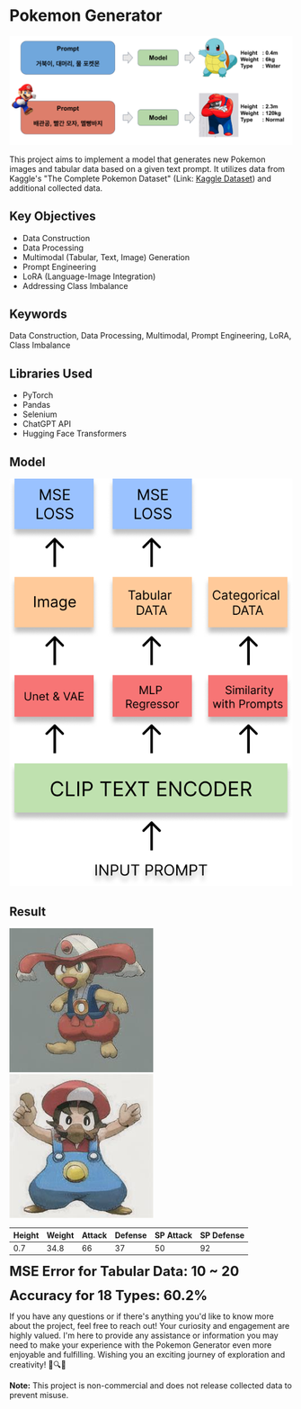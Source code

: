 # Pokemon Generator

![Project Head Image](Result/HEAD_IMAGE.png)

This project aims to implement a model that generates new Pokemon images and tabular data based on a given text prompt. It utilizes data from Kaggle's "The Complete Pokemon Dataset" (Link: [Kaggle Dataset](https://www.kaggle.com/datasets/rounakbanik/pokemon)) and additional collected data.

## Key Objectives
- Data Construction
- Data Processing
- Multimodal (Tabular, Text, Image) Generation
- Prompt Engineering
- LoRA (Language-Image Integration)
- Addressing Class Imbalance

## Keywords
Data Construction, Data Processing, Multimodal, Prompt Engineering, LoRA, Class Imbalance

## Libraries Used
- PyTorch
- Pandas
- Selenium
- ChatGPT API
- Hugging Face Transformers

## Model

![Pokemon Generator Model](Result/Pokemon%20Generator%20(1).png)

## Result

![Generated Pokemon 1](Result/inference_img_2023-11-25%2019%2000%2021_8.jpg) ![Generated Pokemon 2](Result/inference_img_2023-11-25%2021%2013%2034_2.jpg)

| Height      | Weight  | Attack      | Defense  | SP Attack   | SP Defense  | 
| ------      | ------  | ----        | -------  | -------     | ---------   | 
| 0.7         | 34.8    | 66          | 37       | 50          | 92          | 

<font size="5"> **MSE Error for Tabular Data: 10 ~ 20**  </font >

<font size="5"> **Accuracy for 18 Types: 60.2%**  </font >


If you have any questions or if there's anything you'd like to know more about the project, feel free to reach out! Your curiosity and engagement are highly valued. I'm here to provide any assistance or information you may need to make your experience with the Pokemon Generator even more enjoyable and fulfilling. Wishing you an exciting journey of exploration and creativity! 🌟🔍🚀

**Note:**
This project is non-commercial and does not release collected data to prevent misuse.